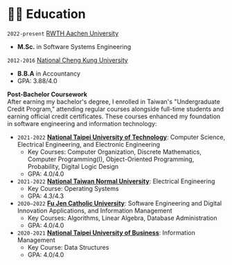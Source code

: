 # 👨‍🎓 Education
`2022-present` [RWTH Aachen University](https://www.rwth-aachen.de/)
- **M.Sc.** in Software Systems Engineering

`2012-2016` [National Cheng Kung University](https://www.ncku.edu.tw/index.php?Lang=en)
- **B.B.A** in Accountancy
- GPA: 3.88/4.0

**Post-Bachelor Coursework**  
After earning my bachelor's degree, I enrolled in Taiwan's "Undergraduate Credit Program," attending regular courses alongside full-time students and earning official credit certificates. These courses enhanced my foundation in software engineering and information technology:  
- `2021-2022` **[National Taipei University of Technology](https://www-en.ntut.edu.tw/)**: Computer Science, Electrical Engineering, and Electronic Engineering  
  - Key Courses: Computer Organization, Discrete Mathematics, Computer Programming(I), Object-Oriented Programming, Probability, Digital Logic Design
  - GPA: 4.0/4.0  
- `2021-2022` **[National Taiwan Normal University](https://en.ntnu.edu.tw/)**: Electrical Engineering  
  - Key Course: Operating Systems  
  - GPA: 4.3/4.3  
- `2020–2022` **[Fu Jen Catholic University](https://www.fju.edu.tw/indexEN.jsp)**: Software Engineering and Digital Innovation Applications, and Information Management 
  - Key Courses: Algorithms, Linear Algebra, Database Administration  
  - GPA: 4.0/4.0  
- `2020-2021` **[National Taipei University of Business](https://www.ntub.edu.tw/index.php?Lang=en)**: Information Management  
  - Key Course: Data Structures  
  - GPA: 4.0/4.0